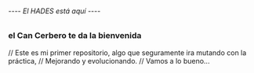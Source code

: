 ###### ---- El HADES está aquí ---- ######
### el Can Cerbero te da la bienvenida ###

// Este es mi primer repositorio, algo que seguramente ira mutando con la práctica,
// Mejorando y evolucionando.
// Vamos a lo bueno...

